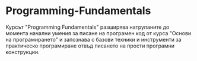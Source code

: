 # Programming-Fundamentals
Курсът "Programming Fundamentals" разширява натрупаните до момента начални умения за писане на програмен код от курса 
"Основи на програмирането" и запознава с базови техники и инструменти за практическо програмиране отвъд писането на 
прости програмни конструкции.
